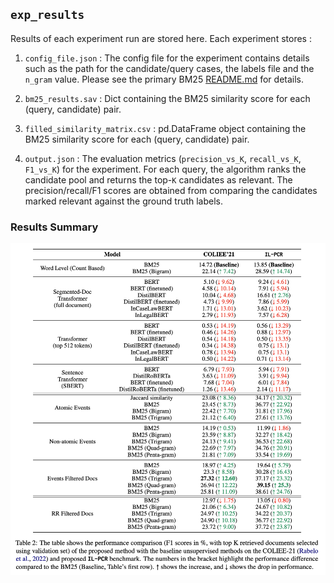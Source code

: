 ## `exp_results`

Results of each experiment run are stored here. Each experiment stores : 

1. `config_file.json` : The config file for the experiment contains details such as the path for the candidate/query cases, the labels file and the `n_gram` value. Please see the primary BM25 [README.md](../README.md) for details.

2. `bm25_results.sav` : Dict containing the BM25 similarity score for each (query, candidate) pair.

3. `filled_similarity_matrix.csv` : pd.DataFrame object containing the BM25 similarity score for each (query, candidate) pair.

4. `output.json` : The evaluation metrics (`precision_vs_K`, `recall_vs_K`, `F1_vs_K`) for the experiment. For each query, the algorithm ranks the candidate pool and returns the top-`K` candidates as relevant. The precision/recall/F1 scores are obtained from comparing the candidates marked relevant against the ground truth labels.

### Results Summary

![Images/ILPCR_results.png](Images/ILPCR_results.png)

